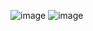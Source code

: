 ![image](https://github.com/Kingofpig151251/Excel_merger/assets/98532667/710acfd8-897a-488f-a379-fefcc35d3ce3)
![image](https://github.com/Kingofpig151251/Excel_merger/assets/98532667/a0a279dc-1d5d-4164-a3e9-f40e22ba513b)
